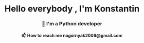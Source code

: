 <h1 align="center">Hello everybody , I'm Konstantin
<h3 align="center">🌱 I'm a Python developer</h3>
<h4 align="center">📫 How to reach me nagornyak2008@gmail.com</h4>
